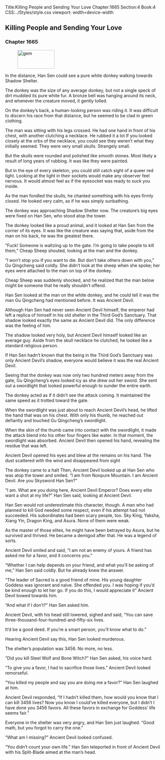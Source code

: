 Title:Killing People and Sending Your Love 
Chapter:1665 
Section:4 
Book:4 
CSS:../Styles/style.css 
viewport: width=device-width
  
## Killing People and Sending Your Love
### Chapter 1665 
<figure>
	<img src="../Images/gem.gif" alt="gem" id="gem" width="120" height="60" />
</figure>
  

  
  In the distance, Han Sen could see a pure white donkey walking towards Shadow Shelter.

The donkey was the size of any average donkey, but not a single speck of dirt muddied its pure white fur. A bronze bell was hanging around its neck, and whenever the creature moved, it gently tolled.

On the donkey’s back, a human-looking person was riding it. It was difficult to discern his race from that distance, but he seemed to be clad in green clothing.

The man was sitting with his legs crossed. He had one hand in front of his chest, with another clutching a necklace. He rubbed it a lot If you looked closely at the orbs of the necklace, you could see they weren’t what they initially seemed. They were very small skulls. Strangely small.

But the skulls were rounded and polished like smooth stones. Most likely a result of long years of rubbing. It was like they were painted.

But in the eye of every skeleton, you could still catch sight of a queer red light. Looking at the light in their sockets would make any observer feel nervous. It would almost feel as if the eyesocket was ready to suck you inside.

As the man fondled the skulls, he chanted something with his eyes firmly closed. He looked very calm, as if he was simply sunbathing.

The donkey was approaching Shadow Shelter now. The creature’s big eyes were fixed on Han Sen, who stood atop the tower.

The donkey looked like a proud animal, and it looked at Han Sen from the corner of its eyes. It was like the creature was saying that, aside from the man on his back, he was the greatest there.

“Fuck! Someone is waltzing up to the gate. I’m going to take people to kill them,” Cheap Sheep shouted, looking at the man and the donkey.

“I won’t stop you if you want to die. But don’t take others down with you,” Gu Qingcheng said coldly. She didn’t look at the sheep when she spoke; her eyes were attached to the man on top of the donkey.

Cheap Sheep was suddenly shocked, and he realized that the man below might be someone that he really shouldn’t offend.

Han Sen looked at the man on the white donkey, and he could tell it was the man Gu Qingcheng had mentioned before. It was Ancient Devil.

Although Han Sen had never seen Ancient Devil himself, the emperor had left a replica of himself in his old shelter in the Third God’s Sanctuary. That shadow looked exactly the same as Ancient Devil did. The only difference was the feeling of him.

The shadow looked very holy, but Ancient Devil himself looked like an average guy. Aside from the skull necklace he clutched, he looked like a standard religious person.

If Han Sen hadn’t known that the being in the Third God’s Sanctuary was only Ancient Devil’s shadow, everyone would believe it was the real Ancient Devil.

Seeing that the donkey was now only two hundred meters away from the gate, Gu Qingcheng’s eyes looked icy as she drew out her sword. She sent out a swordlight that looked powerful enough to sunder the entire earth.

The donkey acted as if it didn’t see the attack coming. It maintained the same speed as it trotted toward the gate.

When the swordlight was just about to reach Ancient Devil’s head, he lifted the hand that was on his chest. With only his thumb, he reached out defiantly and touched Gu Qingcheng’s swordlight.

When the skin of the thumb came into contact with the swordlight, it made the attack blend into his other four fingers like water. In that moment, the swordlight was absorbed. Ancient Devil then opened his hand, revealing the residue that was left.

Ancient Devil opened his eyes and blew at the remains on his hand. The dust scattered with the wind and disappeared from sight

The donkey came to a halt Then, Ancient Devil looked up at Han Sen who was atop the tower and smiled. “I am from Nonpure Mountain. I am Ancient Devil. Are you Skysword Han Sen?”

“I am. What are you doing here, Ancient Devil Emperor? Does every elite want a shot at my life?” Han Sen said, looking at Ancient Devil.

Han Sen would not underestimate this character, though. A man who had planned to kill God needed some respect, even if his attempt had not succeeded. His subordinates had been scary people, too. Sky King, Yaksha, Xiang Yin, Dragon King, and Asura. None of them were weak.

As the master of those elites, he might have been betrayed by Asura, but he survived and thrived. He became a demigod after that. He was a legend of sorts.

Ancient Devil smiled and said, “I am not an enemy of yours. A friend has asked me for a favor, and it concerns you.”

“Whether I can help depends on your friend, and what you’ll be asking of me,” Han Sen said coldly. But he already knew the answer.

“The leader of Sacred is a good friend of mine. His young daughter Goddess was ignorant and naive. She offended you. I was hoping if you’d be kind enough to let her go. If you do this, I would appreciate it” Ancient Devil bowed towards him.

“And what if I don’t?” Han Sen asked him.

Ancient Devil, with his head still lowered, sighed and said, “You can save three-thousand-four-hundred-and-fifty-six lives.

It’d be a good deed. If you’re a smart person, you’ll know what to do.”

Hearing Ancient Devil say this, Han Sen looked murderous.

The shelter’s population was 3456. No more, no less.

“Did you kill Steel Wolf and Bone Witch?” Han Sen asked, his voice hard.

“To give you a favor, I had to sacrifice those lives.” Ancient Devil looked remorseful.

“You killed my people and say you are doing me a favor?” Han Sen laughed at him.

Ancient Devil responded, “If I hadn’t killed them, how would you know that I can kill 3456 lives? Now you know I could’ve killed everyone, but I didn’t I have done you 3456 favors. All these favors in exchange for Goddess’ life seems fair.”

Everyone in the shelter was very angry, and Han Sen just laughed. “Good math, but you forgot to carry the one.”

“What am I missing?” Ancient Devil looked confused.

“You didn’t count your own life.” Han Sen teleported in front of Ancient Devil with his Split-Blade aimed at the man’s head.
